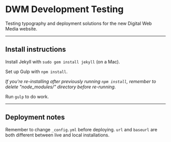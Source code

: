 # DWM Development Testing

Testing typography and deployment solutions for the new Digital Web Media website.

---

## Install instructions

Install Jekyll with `sudo gem install jekyll` (on a Mac).

Set up Gulp with `npm install`.

*If you're re-installing after previously running `npm install`, remember to delete "node_modules/" directory before re-running.*

Run `gulp` to do work.

---

## Deployment notes

Remember to change `_config.yml` before deploying. `url` and `baseurl` are both different between live and local installations.